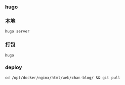 ### hugo

### **本地**

`hugo server`

### **打包**

`hugo`

### **deploy**

```
cd /opt/docker/nginx/html/web/chan-blog/ && git pull
```


